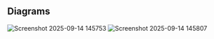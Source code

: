 ## Diagrams

<img size="170" alt="Screenshot 2025-09-14 145753" src="https://github.com/user-attachments/assets/a97bb5d4-94dc-43d2-b8f6-0aea888e32fb" />

<img size="170" alt="Screenshot 2025-09-14 145807" src="https://github.com/user-attachments/assets/c85af0e0-8f21-4333-b368-09165d5704d8" />
